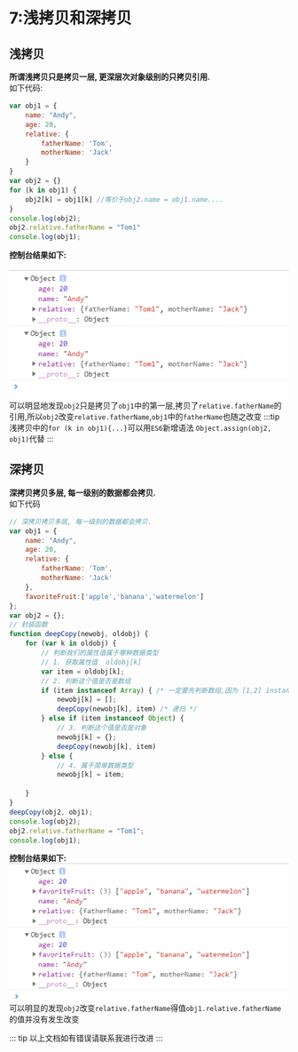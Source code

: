 # 7:浅拷贝和深拷贝
## 浅拷贝
**所谓浅拷贝只是拷贝一层, 更深层次对象级别的只拷贝引用.**<br>
如下代码:
``` javaScript
var obj1 = {
    name: "Andy",
    age: 20,
    relative: {
        fatherName: 'Tom',
        motherName: 'Jack'
    }
}
var obj2 = {}
for (k in obj1) {
    obj2[k] = obj1[k] //等价于obj2.name = obj1.name....
}
console.log(obj2);
obj2.relative.fatherName = "Tom1"
console.log(obj1);                 
```
**控制台结果如下:**<br><br>
![qiankaobei](../images/qiankaobei.png)<br>
可以明显地发现`obj2`只是拷贝了`obj1`中的第一层,拷贝了`relative.fatherName`的引用,所以`obj2`改变`relative.fatherName`,`obj1`中的`fatherName`也随之改变
:::tip
浅拷贝中的`for (k in obj1){...}`可以用`ES6`新增语法 `Object.assign(obj2, obj1)`代替
:::

## 深拷贝
**深拷贝拷贝多层, 每一级别的数据都会拷贝.**<br>
如下代码
``` javaScript
// 深拷贝拷贝多层, 每一级别的数据都会拷贝.
var obj1 = {
    name: "Andy",
    age: 20,
    relative: {
        fatherName: 'Tom',
        motherName: 'Jack'
    },
    favoriteFruit:['apple','banana','watermelon']
};
var obj2 = {};
// 封装函数 
function deepCopy(newobj, oldobj) {
    for (var k in oldobj) {
        // 判断我们的属性值属于哪种数据类型
        // 1. 获取属性值  oldobj[k]
        var item = oldobj[k];
        // 2. 判断这个值是否是数组
        if (item instanceof Array) { /* 一定要先判断数组,因为 [1,2] instanceof Object为 true */
            newobj[k] = [];
            deepCopy(newobj[k], item) /* 递归 */
        } else if (item instanceof Object) {
            // 3. 判断这个值是否是对象
            newobj[k] = {};
            deepCopy(newobj[k], item)
        } else {
            // 4. 属于简单数据类型
            newobj[k] = item;
        
    }
}
deepCopy(obj2, obj1);
console.log(obj2);
obj2.relative.fatherName = "Tom1";
console.log(obj1);
```
**控制台结果如下:**<br>
![deepCopy](../images/deepCopy.png)<br>
可以明显的发现`obj2`改变`relative.fatherName`得值`obj1.relative.fatherName`的值并没有发生改变

::: tip
以上文档如有错误请联系我进行改进
:::